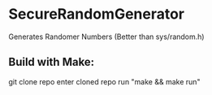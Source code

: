 # SecureRandomGenerator
Generates Randomer Numbers (Better than sys/random.h)


## Build with Make:
git clone repo
enter cloned repo
run "make && make run"
